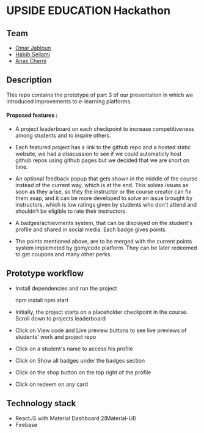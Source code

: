 # UPSIDE EDUCATION Hackathon

## Team
- [Omar Jabloun](https://www.linkedin.com/in/omar-jabloun-98704a1a4/)
- [Habib Sellami](https://www.linkedin.com/in/omar-jabloun-98704a1a4/)
- [Anas Cherni](https://www.linkedin.com/in/sellami-habib/)


## Description
This repo contains the prototype of part 3 of our presentation in which we introduced improvements to e-learning platforms.

#### Proposed features :

- A project leaderboard on each checkpoint to increase competitiveness among students and to inspire others.
- Each featured project has a link to the github repo and a hosted static website, we had a disscussion to see if we could automaticly host github repos using github pages but we decided that we are short on time.

- An optional feedback popup that gets shown in the middle of the course instead of the current way, which is at the end. This solves issues as soon as they arise, so they the instructor or the course creator can fix them asap, and it can be more developed to solve an issue brought by instructors, which is low ratings given by students who don't attend and shouldn't be eligible to rate their instructors.
- A badges/achievments system, that can be displayed on the student's profile and shared in social media. Each badge gives points.
- The points mentioned above, are to be merged with the current points system implemeted by gomycode platform. They can be later redeemed to get coupons and many other perks.


## Prototype workflow
- Install dependencies and run the project

  	npm install
  	npm start
- Initially, the project starts on a placeholder checkpoint in the course. Scroll down to projects leaderboard
- Click on View code and Live preview buttons to see live previews of students' work and project repo
- Click on a student's name to access his profile
- Click on Show all badges under the badges section
- Click on the shop button on the top right of the profile
- Click on redeem on any card

## Technology stack
- ReactJS with Material Dashboard 2(Material-UI)
- Firebase
 
 
